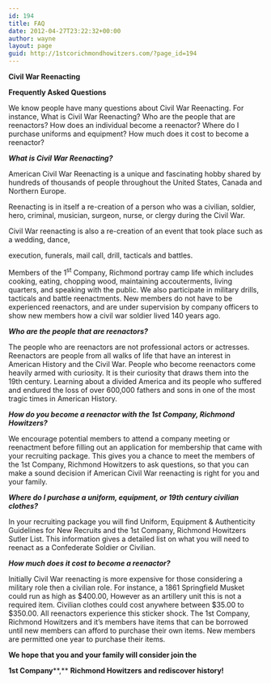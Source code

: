```yaml
---
id: 194
title: FAQ
date: 2012-04-27T23:22:32+00:00
author: wayne
layout: page
guid: http://1stcorichmondhowitzers.com/?page_id=194
---
```

**Civil War Reenacting**

**Frequently Asked Questions**

We know people have many questions about Civil War Reenacting. For instance, What is Civil War Reenacting? Who are the people that are reenactors? How does an individual become a reenactor? Where do I purchase uniforms and equipment? How much does it cost to become a reenactor?

**_What is Civil War Reenacting?_**

American Civil War Reenacting is a unique and fascinating hobby shared by hundreds of thousands of people throughout the United States, Canada and Northern Europe.

Reenacting is in itself a re-creation of a person who was a civilian, soldier, hero, criminal, musician, surgeon, nurse, or clergy during the Civil War.

Civil War reenacting is also a re-creation of an event that took place such as a wedding, dance,

execution, funerals, mail call, drill, tacticals and battles.

Members of the 1<sup>st</sup> Company, Richmond portray camp life which includes cooking, eating, chop­ping wood, maintaining accouterments, living quarters, and speaking with the public. We also partici­pate in military drills, tacticals and battle reenactments. New members do not have to be experienced reenactors, and are under supervision by company officers to show new members how a civil war sol­dier lived 140 years ago.

**_Who are the people that are reenactors?_**

The people who are reenactors are not professional actors or actresses. Reenactors are people from all walks of life that have an interest in American History and the Civil War. People who become reenactors come heavily armed with curiosity. It is their curiosity that draws them into the 19th century. Learning about a divided America and its people who suffered and endured the loss of over 600,000 fathers and sons in one of the most tragic times in American History.

**_How do you become a reenactor with the 1st Company, Richmond Howitzers?_**

We encourage potential members to attend a company meeting or reenactment before filling out an application for membership that came with your recruiting package. This gives you a chance to meet the members of the 1st Company, Richmond Howitzers to ask questions, so that you can make a sound decision if American Civil War reenacting is right for you and your family.

**_Where do I purchase a uniform, equipment, or 19th century civilian clothes?_**

In your recruiting package you will find Uniform, Equipment & Authenticity Guidelines for New Recruits and the 1st Company, Richmond Howitzers Sutler List. This information gives a detailed list on what you will need to reenact as a Confederate Soldier or Civilian.

**_How much does it cost to become a reenactor?_**

Initially Civil War reenacting is more expensive for those considering a military role then a civilian role. For instance, a 1861 Springfield Musket could run as high as $400.00, However as an artillery unit this is not a required item. Civilian clothes could cost anywhere between $35.00 to $350.00. All reenactors experience this sticker shock. The 1st Company, Richmond Howitzers and it&#8217;s members have items that can be borrowed until new members can afford to purchase their own items. New members are permitted one year to purchase their items.

**We hope that you and your family will consider join the**

**1st Company****,** **Richmond Howitzers** **and rediscover history!**